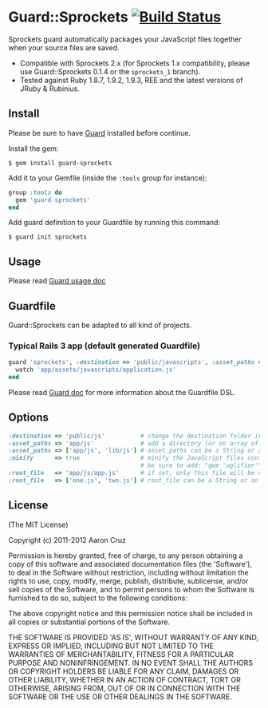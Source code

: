 # Guard::Sprockets [![Build Status](https://secure.travis-ci.org/guard/guard-sprockets.png?branch=master)](http://travis-ci.org/guard/guard-sprockets)

Sprockets guard automatically packages your JavaScript files together when your source files are saved.

* Compatible with Sprockets 2.x (for Sprockets 1.x compatibility, please use Guard::Sprockets 0.1.4 or the `sprockets_1` branch).
* Tested against Ruby 1.8.7, 1.9.2, 1.9.3, REE and the latest versions of JRuby & Rubinius.

## Install

Please be sure to have [Guard](https://github.com/guard/guard) installed before continue.

Install the gem:

```
$ gem install guard-sprockets
```

Add it to your Gemfile (inside the `:tools` group for instance):

```ruby
group :tools do
  gem 'guard-sprockets'
end
```

Add guard definition to your Guardfile by running this command:

```
$ guard init sprockets
```

## Usage

Please read [Guard usage doc](https://github.com/guard/guard#readme)

## Guardfile

Guard::Sprockets can be adapted to all kind of projects.

### Typical Rails 3 app (default generated Guardfile)

``` ruby
guard 'sprockets', :destination => 'public/javascripts', :asset_paths => ['/app/assets/javascripts'] do
  watch 'app/assets/javascripts/application.js'
end
```

Please read [Guard doc](https://github.com/guard/guard#readme) for more information about the Guardfile DSL.

## Options

``` ruby
:destination => 'public/js'          # change the destination folder in which the compiled assets are saved, default: 'public/javascripts'
:asset_paths => 'app/js'             # add a directory (or on array of directories) to Sprockets' environment's load path, default: ['app/assets/javascripts']
:asset_paths => ['app/js', 'lib/js'] # asset_paths can be a String or an Array
:minify      => true                 # minify the JavaScript files content using Uglifier, default: false
                                     # be sure to add: "gem 'uglifier'" and gem 'yui-compressor' in your Gemfile
:root_file   => 'app/js/app.js'      # if set, only this file will be compiled, default: nil
:root_file   => ['one.js', 'two.js'] # root_file can be a String or an Array
```

## License
(The MIT License)

Copyright (c) 2011-2012 Aaron Cruz

Permission is hereby granted, free of charge, to any person obtaining a copy of this software and associated documentation files (the 'Software'), to deal in the Software without restriction, including without limitation the rights to use, copy, modify, merge, publish, distribute, sublicense, and/or sell copies of the Software, and to permit persons to whom the Software is furnished to do so, subject to the following conditions:

The above copyright notice and this permission notice shall be included in all copies or substantial portions of the Software.

THE SOFTWARE IS PROVIDED 'AS IS', WITHOUT WARRANTY OF ANY KIND, EXPRESS OR IMPLIED, INCLUDING BUT NOT LIMITED TO THE WARRANTIES OF MERCHANTABILITY, FITNESS FOR A PARTICULAR PURPOSE AND NONINFRINGEMENT. IN NO EVENT SHALL THE AUTHORS OR COPYRIGHT HOLDERS BE LIABLE FOR ANY CLAIM, DAMAGES OR OTHER LIABILITY, WHETHER IN AN ACTION OF CONTRACT, TORT OR OTHERWISE, ARISING FROM, OUT OF OR IN CONNECTION WITH THE SOFTWARE OR THE USE OR OTHER DEALINGS IN THE SOFTWARE.
